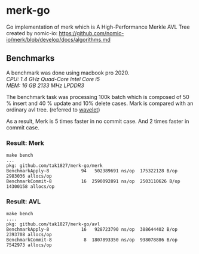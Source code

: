 # merk-go
Go implementation of merk which is A High-Performance Merkle AVL Tree created by nomic-io: https://github.com/nomic-io/merk/blob/develop/docs/algorithms.md

## Benchmarks
A benchmark was done using macbook pro 2020.<br>
_CPU: 1.4 GHz Quad-Core Intel Core i5_<br>
_MEM: 16 GB 2133 MHz LPDDR3_

The benchmark task was processing 100k batch which is composed of 50 % insert and 40 % update and 10% delete cases. Mark is compared with an ordinary avl tree. (referred to [wavelet](https://github.com/perlin-network/wavelet/tree/master/avl))

As a result, Merk is 5 times faster in no commit case. And 2 times faster in commit case.


### Result: Merk
```
make bench
...
pkg: github.com/tak1827/merk-go/merk
BenchmarkApply-8            94   502389691 ns/op  175322128 B/op   2983036 allocs/op
BenchmarkCommit-8           16  2590092891 ns/op  2503110626 B/op 14300158 allocs/op
```

### Result: AVL
```
make bench
....
pkg: github.com/tak1827/merk-go/avl
BenchmarkApply-8            16   928723790 ns/op  388644402 B/op   2393708 allocs/op
BenchmarkCommit-8            8  1807893350 ns/op  938078886 B/op   7542973 allocs/op
```

